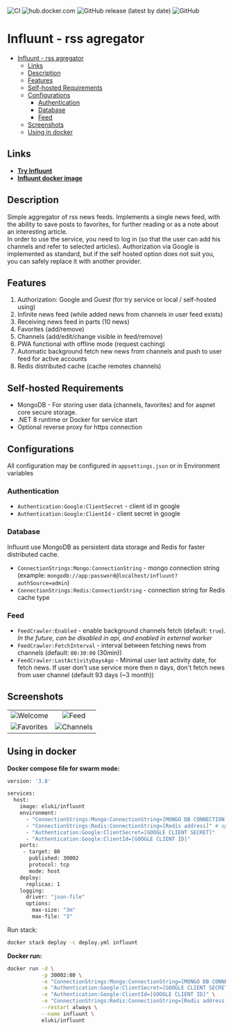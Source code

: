 ![CI](https://github.com/AMEST/Influunt/workflows/CI/badge.svg?branch=master)
![hub.docker.com](https://img.shields.io/docker/pulls/eluki/influunt.svg)
![GitHub release (latest by date)](https://img.shields.io/github/v/release/amest/influunt)
![GitHub](https://img.shields.io/github/license/amest/influunt)
# Influunt - rss agregator 
- [Influunt - rss agregator](#influunt---rss-agregator)
  - [Links](#links)
  - [Description](#description)
  - [Features](#features)
  - [Self-hosted Requirements](#self-hosted-requirements)
  - [Configurations](#configurations)
    - [Authentication](#authentication)
    - [Database](#database)
    - [Feed](#feed)
  - [Screenshots](#screenshots)
  - [Using in docker](#using-in-docker)
## Links
* **[Try Influunt](https://influunt.tk)**  
* **[Influunt docker image](https://hub.docker.com/r/eluki/influunt)**
## Description
Simple aggregator of rss news feeds. Implements a single news feed, with the ability to save posts to favorites, for further reading or as a note about an interesting article.   
In order to use the service, you need to log in (so that the user can add his channels and refer to selected articles). Authorization via Google is implemented as standard, but if the self hosted option does not suit you, you can safely replace it with another provider.   

## Features
1. Authorization: Google and Guest (for try service or local / self-hosted using)
2. Infinite news feed (while added news from channels in user feed exists)
3. Receiving news feed in parts (10 news)
4. Favorites (add/remove)
5. Channels (add/edit/change visible in feed/remove)
6. PWA functional with offline mode (request caching)
7. Automatic background fetch new news from channels and push to user feed for active accounts
8. Redis distributed cache (cache remotes channels)

## Self-hosted Requirements
* MongoDB - For storing user data (channels, favorites) and for aspnet core secure storage.
* .NET 8 runtime or Docker for service start
* Optional reverse proxy for https connection

## Configurations 

All configuration may be configured in `appsettings.json` or in Environment variables

### Authentication

* `Authentication:Google:ClientSecret` - client id in google 
* `Authentication:Google:ClientId` - client secret in google 

### Database

Influunt use MongoDB as persistent data storage and Redis for faster distributed cache.

*  `ConnectionStrings:Mongo:ConnectionString` - mongo connection string (example: `mongodb://app:password@localhost/influunt?authSource=admin`)
*  `ConnectionStrings:Redis:ConnectionString` - connection string for Redis cache type

### Feed

* `FeedCrawler:Enabled` - enable background channels fetch (default: `true`). _In the future, can be disabled in api, and enabled in external worker_
* `FeedCrawler:FetchInterval` - interval between fetching news from channels (default: `00:30:00` (30min))
* `FeedCrawler:LastActivityDaysAgo` - Minimal user last activity date, for fetch news. If user don't use service more then n days, don't fetch news from user channel (default 93 days (~3 month))

## Screenshots
|                                                                                            |                                                                                           |
| ------------------------------------------------------------------------------------------ | :---------------------------------------------------------------------------------------: |
| ![Welcome](https://i.postimg.cc/TPkkZRgs/2020-11-28-12-37-08-localhost-06e95107c6d2.png)   |   ![Feed](https://i.postimg.cc/nzg3h0dY/2020-11-28-12-37-48-localhost-2ef2932fe865.png)   |
| ![Favorites](https://i.postimg.cc/D0GBJLHV/2020-11-28-12-38-42-localhost-0a8741ba7b25.png) | ![Channels](https://i.postimg.cc/DZ8Chtcw/2020-11-28-12-39-08-localhost-6a9aac0b8b54.png) |

## Using in docker

**Docker compose file for swarm mode:**
```Dockerfile
version: '3.8'

services:
  host:
    image: eluki/influunt
    environment:
      - "ConnectionStrings:Mongo:ConnectionString=[MONGO DB CONNECTION STRING]"
      - "ConnectionStrings:Redis:ConnectionString=[Redis address]" # optional redis-based distributed cache connection
      - "Authentication:Google:ClientSecret=[GOOGLE CLIENT SECRET]"
      - "Authentication:Google:ClientId=[GOOGLE CLIENT ID]"
    ports:
     - target: 80
       published: 30002
       protocol: tcp
       mode: host
    deploy:
      replicas: 1
    logging:
      driver: "json-file"
      options:
        max-size: "3m"
        max-file: "3"
```
Run stack:
```bash
docker stack deploy -c deploy.yml influunt
```

**Docker run:**
```bash
docker run -d \
           -p 30002:80 \
           -e "ConnectionStrings:Mongo:ConnectionString=[MONGO DB CONNECTION STRING]" \
           -e "Authentication:Google:ClientSecret=[GOOGLE CLIENT SECRET]" \
           -e "Authentication:Google:ClientId=[GOOGLE CLIENT ID]" \
           -e "ConnectionStrings:Redis:ConnectionString=[Redis address]" \
           --restart always \
           --name influunt \
           eluki/influunt
```
